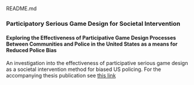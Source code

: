README.md
### Participatory Serious Game Design for Societal Intervention
#### Exploring the Effectiveness of Participative Game Design Processes Between Communities and Police in the United States as a means for Reduced Police Bias

An investigation into the effectiveness of participative serious game design as a societal intervention method for biased US policing.  For the accompanying thesis publication see [this link](https://repository.tudelft.nl/islandora/object/uuid:d3adc78f-3ffa-4fee-8821-62a398cb22d0)